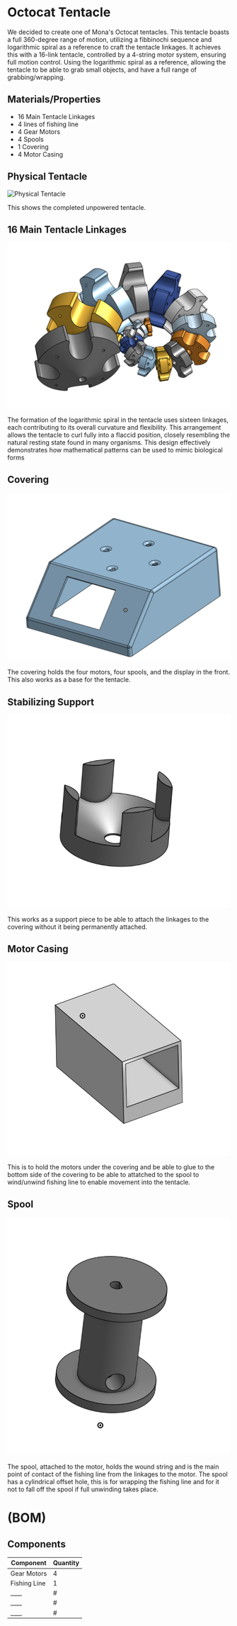 # Octocat Tentacle
We decided to create one of Mona's Octocat tentacles. This tentacle boasts a full 360-degree range of motion, utilizing a fibbinochi sequence and logarithmic spiral as a reference to craft the tentacle linkages. It achieves this with a 16-link tentacle, controlled by a 4-string motor system, ensuring full motion control. Using the logarithmic spiral as a reference, allowing the tentacle to be able to grab small objects, and have a full range of grabbing/wrapping.

## Materials/Properties
- 16 Main Tentacle Linkages
- 4 lines of fishing line
- 4 Gear Motors
- 4 Spools
- 1 Covering
- 4 Motor Casing

## Physical Tentacle
![Physical Tentacle](assets/tentacle_real.png)

This shows the completed unpowered tentacle.

## 16 Main Tentacle Linkages
![Tentacles](assets/main_links.png)

The formation of the logarithmic spiral in the tentacle uses sixteen linkages, each contributing to its overall curvature and flexibility. This arrangement allows the tentacle to curl fully into a flaccid position, closely resembling the natural resting state found in many organisms. This design effectively demonstrates how mathematical patterns can be used to mimic biological forms

## Covering
![Cover](assets/Cover.png)

The covering holds the four motors, four spools, and the display in the front. This also works as a base for the tentacle.

## Stabilizing Support
![Support](assets/f_fit_support.png)

This works as a support piece to be able to attach the linkages to the covering without it being permanently attached.

## Motor Casing
![Motor Casing](assets/motor_casing.png)

This is to hold the motors under the covering and be able to glue to the bottom side of the covering to be able to attatched to the spool to wind/unwind fishing line to enable movement into the tentacle.

## Spool
![Spool](assets/spool.png)

The spool, attached to the motor, holds the wound string and is the main point of contact of the fishing line from the linkages to the motor. The spool has a cylindrical offset hole, this is for wrapping the fishing line and for it not to fall off the spool if full unwinding takes place.

# (BOM)
## Components

| Component | Quantity |
|-----------|----------|
| Gear Motors | 4 | 
| Fishing Line | 1 | 
| ____ | # | 
| ____ | # | 
| ____ | # |
